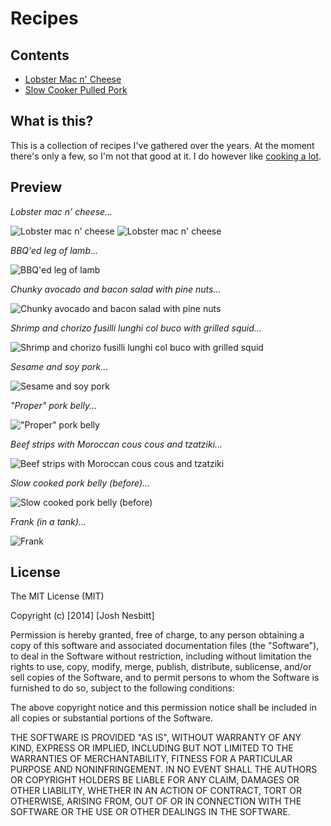 # Recipes


## Contents


* [Lobster Mac n' Cheese](https://github.com/joshnesbitt/recipes/blob/master/recipes/lobster-mac-n-cheese.md)
* [Slow Cooker Pulled Pork](https://github.com/joshnesbitt/recipes/blob/master/recipes/slow-cooker-pulled-pork.md)


## What is this?


This is a collection of recipes I've gathered over the years. At the moment there's only a few, so I'm not that good at it. I do however like [cooking a lot](http://instagram.com/joshnesbitt).


## Preview


_Lobster mac n' cheese..._

![Lobster mac n' cheese](https://github.com/joshnesbitt/recipes/blob/master/images/lobster-mac-n-cheese-1.jpg)
![Lobster mac n' cheese](https://github.com/joshnesbitt/recipes/blob/master/images/lobster-mac-n-cheese-2.jpg)

_BBQ'ed leg of lamb..._

![BBQ'ed leg of lamb](https://github.com/joshnesbitt/recipes/blob/master/images/bbqed-leg-of-lamb.jpg)

_Chunky avocado and bacon salad with pine nuts..._

![Chunky avocado and bacon salad with pine nuts](https://github.com/joshnesbitt/recipes/blob/master/images/chunky-avocado-and-bacon-salad-with-pine-nuts.jpg)

_Shrimp and chorizo fusilli lunghi col buco with grilled squid..._

![Shrimp and chorizo fusilli lunghi col buco with grilled squid](https://github.com/joshnesbitt/recipes/blob/master/images/shrimp-and-chorizo-fusilli-lunghi-col-buco-with-grilled-squid.jpg)

_Sesame and soy pork..._

![Sesame and soy pork](https://github.com/joshnesbitt/recipes/blob/master/images/sesame-and-soy-pork.jpg)

_"Proper" pork belly..._

!["Proper" pork belly](https://github.com/joshnesbitt/recipes/blob/master/images/proper-pork-belly.jpg)

_Beef strips with Moroccan cous cous and tzatziki..._

![Beef strips with Moroccan cous cous and tzatziki](https://github.com/joshnesbitt/recipes/blob/master/images/beef-strips-with-moroccan-cous-cous-and-tzatziki.jpg)

_Slow cooked pork belly (before)..._

![Slow cooked pork belly (before)](https://github.com/joshnesbitt/recipes/blob/master/images/slow-cooked-pork-belly-before.jpg)

_Frank (in a tank)..._

![Frank](https://github.com/joshnesbitt/recipes/blob/master/images/frank-in-a-tank.jpg)


## License


The MIT License (MIT)

Copyright (c) [2014] [Josh Nesbitt]

Permission is hereby granted, free of charge, to any person obtaining a copy
of this software and associated documentation files (the "Software"), to deal
in the Software without restriction, including without limitation the rights
to use, copy, modify, merge, publish, distribute, sublicense, and/or sell
copies of the Software, and to permit persons to whom the Software is
furnished to do so, subject to the following conditions:

The above copyright notice and this permission notice shall be included in all
copies or substantial portions of the Software.

THE SOFTWARE IS PROVIDED "AS IS", WITHOUT WARRANTY OF ANY KIND, EXPRESS OR
IMPLIED, INCLUDING BUT NOT LIMITED TO THE WARRANTIES OF MERCHANTABILITY,
FITNESS FOR A PARTICULAR PURPOSE AND NONINFRINGEMENT. IN NO EVENT SHALL THE
AUTHORS OR COPYRIGHT HOLDERS BE LIABLE FOR ANY CLAIM, DAMAGES OR OTHER
LIABILITY, WHETHER IN AN ACTION OF CONTRACT, TORT OR OTHERWISE, ARISING FROM,
OUT OF OR IN CONNECTION WITH THE SOFTWARE OR THE USE OR OTHER DEALINGS IN THE
SOFTWARE.
